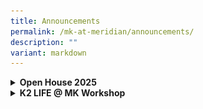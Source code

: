 ```yaml
---
title: Announcements
permalink: /mk-at-meridian/announcements/
description: ""
variant: markdown
---
```

<details>
  <summary><b>Open House 2025</b></summary>
<ul>
	
| <img src="/images/MK@Meridian/MK_OH_2025.jpg" style="width:350px;height:250px;float:center"> |	<img src="/images/MK@Meridian/Open_House_2025.jpg" style="width:650px;height:700px;float:center"> |
| -------- | -------- | 
 <br></ul>
</details>

<details>
  <summary><b>K2 LIFE @ MK Workshop</b></summary>
<ul>
		<img src="/images/MK@Meridian/2024/MK_Poster_31_May_24.png" style="width:380px;height:450px;float:center">
	</ul>
</details>

